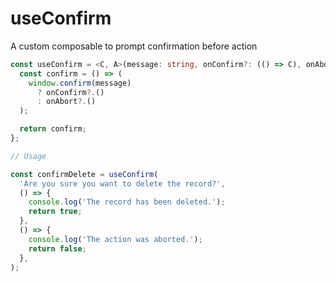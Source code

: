 # useConfirm

A custom composable to prompt confirmation before action

```typescript
const useConfirm = <C, A>(message: string, onConfirm?: (() => C), onAbort?: (() => A)) => {
  const confirm = () => (
    window.confirm(message)
      ? onConfirm?.()
      : onAbort?.()
  );

  return confirm;
};

// Usage

const confirmDelete = useConfirm(
  'Are you sure you want to delete the record?',
  () => {
    console.log('The record has been deleted.');
    return true;
  },
  () => {
    console.log('The action was aborted.');
    return false;
  },
);
```
